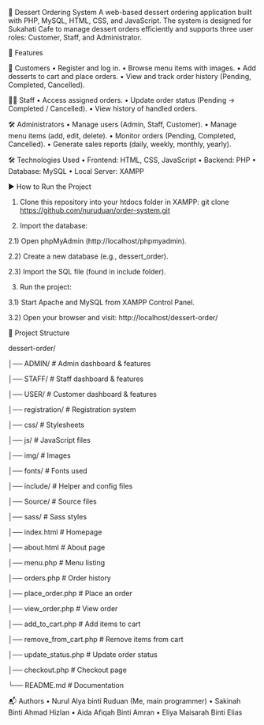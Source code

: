 🍰 Dessert Ordering System
A web-based dessert ordering application built with PHP, MySQL, HTML, CSS, and JavaScript. The system is designed for Sukahati Cafe to manage dessert orders efficiently and supports three user roles: Customer, Staff, and Administrator.

📖 Features

👤 Customers
• Register and log in.
• Browse menu items with images.
• Add desserts to cart and place orders.
• View and track order history (Pending, Completed, Cancelled).

👨‍🍳 Staff
• Access assigned orders.
• Update order status (Pending → Completed / Cancelled).
• View history of handled orders.

🛠️ Administrators
• Manage users (Admin, Staff, Customer).
• Manage menu items (add, edit, delete).
• Monitor orders (Pending, Completed, Cancelled).
• Generate sales reports (daily, weekly, monthly, yearly).

🛠️ Technologies Used
• Frontend: HTML, CSS, JavaScript
• Backend: PHP
• Database: MySQL
• Local Server: XAMPP


▶️ How to Run the Project
1. Clone this repository into your htdocs folder in XAMPP:
git clone https://github.com/nuruduan/order-system.git

2. Import the database:
   
2.1) Open phpMyAdmin (http://localhost/phpmyadmin).

2.2) Create a new database (e.g., dessert_order).

2.3) Import the SQL file (found in include folder).

3. Run the project:
   
3.1) Start Apache and MySQL from XAMPP Control Panel.
   
3.2) Open your browser and visit:
http://localhost/dessert-order/

📂 Project Structure

dessert-order/

│── ADMIN/           # Admin dashboard & features

│── STAFF/           # Staff dashboard & features

│── USER/            # Customer dashboard & features

│── registration/    # Registration system

│── css/             # Stylesheets

│── js/              # JavaScript files

│── img/             # Images

│── fonts/           # Fonts used

│── include/         # Helper and config files

│── Source/          # Source files

│── sass/            # Sass styles

│── index.html        # Homepage

│── about.html        # About page

│── menu.php         # Menu listing

│── orders.php       # Order history

│── place_order.php  # Place an order

│── view_order.php  # View order

│── add_to_cart.php  # Add items to cart

│── remove_from_cart.php # Remove items from cart

│── update_status.php  # Update order status

│── checkout.php     # Checkout page

└── README.md        # Documentation

📬 Authors
• Nurul Alya binti Ruduan (Me, main programmer)
• Sakinah Binti Ahmad Hizlan
• Aida Afiqah Binti Amran
• Eliya Maisarah Binti Elias
